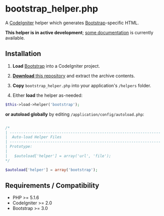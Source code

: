 bootstrap_helper.php
=============

A [CodeIgniter](http://www.codeigniter.com/) helper which generates [Bootstrap](http://getbootstrap.com/)-specific HTML.


**This helper is in active development**; [some documentation](https://github.com/gbrock/bootstrap_helper.php/wiki) is currently available.


## Installation

1. **Load** [Bootstrap](http://getbootstrap.com/getting-started/) into a CodeIgniter project.

1. [**Download** this repository](https://github.com/gp-greg/bootstrap_helper.php/archive/master.zip) and extract the archive contents.

1. **Copy** `bootstrap_helper.php` into your application's `/helpers` folder.

1. Either **load** the helper as-needed:

  ```php
  $this->load->helper('bootstrap');
  ```

  **or autoload globally** by editing `/application/config/autoload.php`:

  ```php

/*
| -------------------------------------------------------------------
|  Auto-load Helper Files
| -------------------------------------------------------------------
| Prototype:
|
|	$autoload['helper'] = array('url', 'file');
*/

$autoload['helper'] = array('bootstrap');
```

## Requirements / Compatibility

* PHP >= 5.1.6
* CodeIgniter >= 2.0
* Bootstrap >= 3.0

